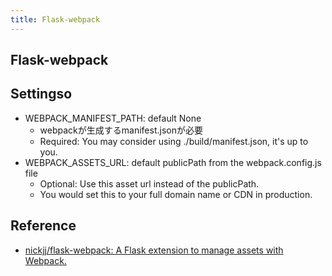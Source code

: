 ```yaml
---
title: Flask-webpack
---
```


## Flask-webpack


## Settingso
* WEBPACK_MANIFEST_PATH: default None
    * webpackが生成するmanifest.jsonが必要
    * Required: You may consider using ./build/manifest.json, it's up to you.
* WEBPACK_ASSETS_URL: default publicPath from the webpack.config.js file
    * Optional: Use this asset url instead of the publicPath. 
    * You would set this to your full domain name or CDN in production.

## Reference
* [nickjj/flask-webpack: A Flask extension to manage assets with Webpack.](https://github.com/nickjj/flask-webpack)

